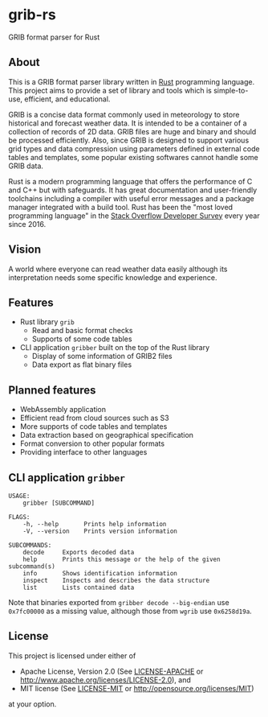 # grib-rs

GRIB format parser for Rust

## About

This is a GRIB format parser library written in [Rust](https://www.rust-lang.org/) programming language. This project aims to provide a set of library and tools which is simple-to-use, efficient, and educational.

GRIB is a concise data format commonly used in meteorology to store historical and forecast weather data. It is intended to be a container of a collection of records of 2D data. GRIB files are huge and binary and should be processed efficiently. Also, since GRIB is designed to support various grid types and data compression using parameters defined in external code tables and templates, some popular existing softwares cannot handle some GRIB data.

Rust is a modern programming language that offers the performance of C and C++ but with safeguards. It has great documentation and user-friendly toolchains including a compiler with useful error messages and a package manager integrated with a build tool. Rust has been the "most loved programming language" in the [Stack Overflow Developer Survey](https://insights.stackoverflow.com/survey) every year since 2016.

## Vision

A world where everyone can read weather data easily although its interpretation needs some specific knowledge and experience.

## Features

* Rust library `grib`
  * Read and basic format checks
  * Supports of some code tables
* CLI application `gribber` built on the top of the Rust library
  * Display of some information of GRIB2 files
  * Data export as flat binary files

## Planned features

* WebAssembly application
* Efficient read from cloud sources such as S3
* More supports of code tables and templates
* Data extraction based on geographical specification
* Format conversion to other popular formats
* Providing interface to other languages

## CLI application `gribber`

```
USAGE:
    gribber [SUBCOMMAND]

FLAGS:
    -h, --help       Prints help information
    -V, --version    Prints version information

SUBCOMMANDS:
    decode     Exports decoded data
    help       Prints this message or the help of the given subcommand(s)
    info       Shows identification information
    inspect    Inspects and describes the data structure
    list       Lists contained data
```

Note that binaries exported from `gribber decode --big-endian` use `0x7fc00000` as a missing value, although those from `wgrib` use `0x6258d19a`.

## License

This project is licensed under either of

 * Apache License, Version 2.0 (See [LICENSE-APACHE](LICENSE-APACHE)
   or http://www.apache.org/licenses/LICENSE-2.0), and
 * MIT license (See [LICENSE-MIT](LICENSE-MIT) or
   http://opensource.org/licenses/MIT)

at your option.
